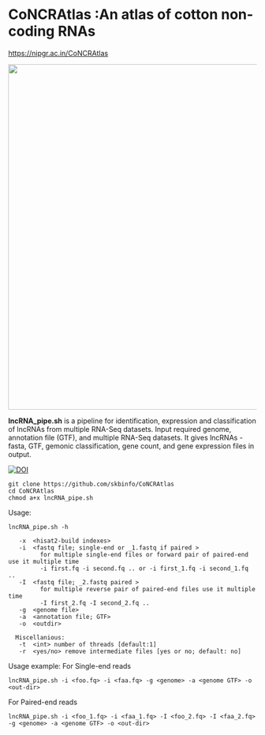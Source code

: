 # CoNCRAtlas :An atlas of cotton non-coding RNAs
https://nipgr.ac.in/CoNCRAtlas

<img src="http://14.139.61.8/CoNCRAtlas/images/lncRNA_pipeline.png" width="700" height="700">

__lncRNA_pipe.sh__ is a pipeline for identification, expression and classification of lncRNAs from multiple RNA-Seq datasets.
Input required genome, annotation file (GTF), and multiple RNA-Seq datasets.
It gives lncRNAs - fasta, GTF, gemonic classification, gene count, and gene expression files in output.

<a href="https://doi.org/10.5281/zenodo.7057078"><img src="https://zenodo.org/badge/DOI/10.5281/zenodo.7057078.svg" alt="DOI"></a>
```
git clone https://github.com/skbinfo/CoNCRAtlas
cd CoNCRAtlas
chmod a+x lncRNA_pipe.sh
```
Usage:
```
lncRNA_pipe.sh -h

   -x  <hisat2-build indexes>
   -i  <fastq file; single-end or _1.fastq if paired >
	     for multiple single-end files or forward pair of paired-end use it multiple time
		 -i first.fq -i second.fq .. or -i first_1.fq -i second_1.fq ..
   -I  <fastq file; _2.fastq paired >
	     for multiple reverse pair of paired-end files use it multiple time
		 -I first_2.fq -I second_2.fq ..
   -g  <genome file>
   -a  <annotation file; GTF>
   -o  <outdir>

  Miscellanious:
   -t  <int> number of threads [default:1]
   -r  <yes/no> remove intermediate files [yes or no; default: no]

```
Usage example:
For Single-end reads
```
lncRNA_pipe.sh -i <foo.fq> -i <faa.fq> -g <genome> -a <genome GTF> -o <out-dir>
```
For Paired-end reads
```
lncRNA_pipe.sh -i <foo_1.fq> -i <faa_1.fq> -I <foo_2.fq> -I <faa_2.fq> -g <genome> -a <genome GTF> -o <out-dir>
```

